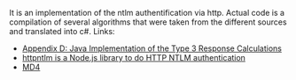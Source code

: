 It is an implementation of the ntlm authentification via http. Actual code is a compilation of several algorithms that were taken from the different sources and translated into c#.
Links:
* [Appendix D: Java Implementation of the Type 3 Response Calculations](http://davenport.sourceforge.net/ntlm.html#appendixD)
* [httpntlm is a Node.js library to do HTTP NTLM authentication](https://github.com/SamDecrock/node-http-ntlm)
* [MD4](https://bitlush.com/blog/md4-hash-algorithm-in-c-sharp)